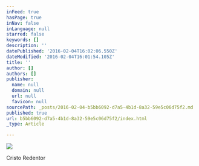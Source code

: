 ```yaml
---
inFeed: true
hasPage: true
inNav: false
inLanguage: null
starred: false
keywords: []
description: ''
datePublished: '2016-02-04T16:02:06.550Z'
dateModified: '2016-02-04T16:01:54.105Z'
title: ''
author: []
authors: []
publisher:
  name: null
  domain: null
  url: null
  favicon: null
sourcePath: _posts/2016-02-04-b5bb6092-d7a5-4b1d-8a32-59e5c06d75f2.md
published: true
url: b5bb6092-d7a5-4b1d-8a32-59e5c06d75f2/index.html
_type: Article

---
```

![](https://the-grid-user-content.s3-us-west-2.amazonaws.com/9cb85bd7-1234-404e-b230-7e31c0c9fe43.jpg)

Cristo Redentor